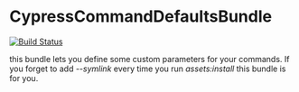 CypressCommandDefaultsBundle
============================

[![Build Status](https://travis-ci.org/matteosister/CypressConsoleDefaultsBundle.png?branch=master)](https://travis-ci.org/matteosister/CypressConsoleDefaultsBundle)

this bundle lets you define some custom parameters for your commands. If you forget to add *--symlink* every time you run *assets:install* this bundle is for you.